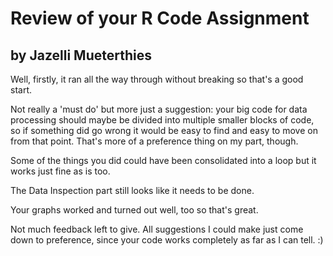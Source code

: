 # Review of your R Code Assignment
## by Jazelli Mueterthies

Well, firstly, it ran all the way through without breaking so that's a good start.

Not really a 'must do' but more just a suggestion: your big code for data processing should maybe be divided into multiple smaller blocks of code, so if something did go wrong it would be easy to find and easy to move on from that point. That's more of a preference thing on my part,  though.

Some of the things you did could have been consolidated into a loop but it works just fine as is too.


The Data Inspection part still looks like it needs to be done.

Your graphs worked and turned out well, too so that's great.


Not much feedback left to give. All suggestions I could make just come down to preference, since your code works completely as far as I can tell. :)
